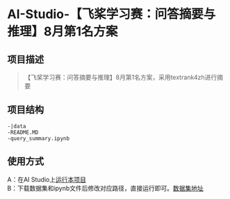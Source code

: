 # AI-Studio-【飞桨学习赛：问答摘要与推理】8月第1名方案

## 项目描述
> 【飞桨学习赛：问答摘要与推理】8月第1名方案，采用textrank4zh进行摘要

## 项目结构
```
-|data
-README.MD
-query_summary.ipynb
```
## 使用方式
A：在AI Studio上[运行本项目](https://aistudio.baidu.com/aistudio/projectdetail/4464845)  
B：下载数据集和ipynb文件后修改对应路径，直接运行即可。[数据集地址](https://aistudio.baidu.com/aistudio/datasetdetail/1407)
